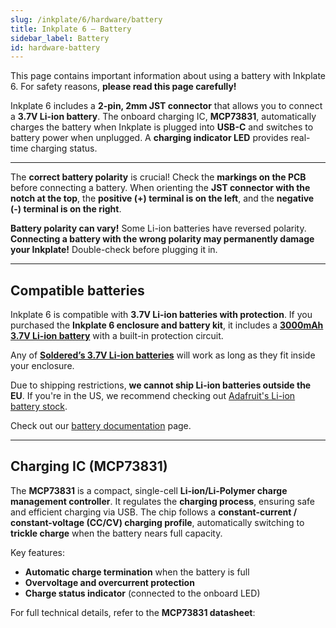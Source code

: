 ```yaml
---  
slug: /inkplate/6/hardware/battery  
title: Inkplate 6 – Battery
sidebar_label: Battery
id: hardware-battery  
---  
```


<WarningBox>This page contains important information about using a battery with Inkplate 6. For safety reasons, **please read this page carefully!**</WarningBox>  

Inkplate 6 includes a **2-pin, 2mm JST connector** that allows you to connect a **3.7V Li-ion battery**. The onboard charging IC, **MCP73831**, automatically charges the battery when Inkplate is plugged into **USB-C** and switches to battery power when unplugged. A **charging indicator LED** provides real-time charging status.  

<CenteredImage src="/img/6/battery.webp" alt="Inkplate 6 battery JST connector" caption="JST battery connector" width="500px"/>  

<CenteredImage src="/img/6/led.webp" alt="Inkplate 6 Onboard charging indicator LED" caption="Onboard charging indicator LED" width="500px"/>  

---  

<InfoBox>The **correct battery polarity** is crucial! Check the **markings on the PCB** before connecting a battery. When orienting the **JST connector with the notch at the top**, the **positive (+) terminal is on the left**, and the **negative (-) terminal is on the right**.</InfoBox>  

<CenteredImage src="/img/inkplate10/battery_polarity.png" alt="Battery polarity on Inkplate 6" caption="Battery polarity on Inkplate 6" width="500px"/>  

<WarningBox>**Battery polarity can vary!** Some Li-ion batteries have reversed polarity. **Connecting a battery with the wrong polarity may permanently damage your Inkplate!** Double-check before plugging it in.</WarningBox>  

---  

## Compatible batteries

Inkplate 6 is compatible with **3.7V Li-ion batteries with protection**. If you purchased the **Inkplate 6 enclosure and battery kit**, it includes a **[3000mAh 3.7V Li-ion battery](https://soldered.com/product/li-ion-battery-3000mah-3-7v/)** with a built-in protection circuit.  

<CenteredImage src="/img/inkplate_6_motion/li-ion-w-proteciton.webp" alt="3.7V li-ion battery with protection" caption="3.7V li-ion battery with protection" width="500px"/>  

Any of **[Soldered’s 3.7V Li-ion batteries](https://soldered.com/categories/power-sources-batteries/batteries/lithium-batteries/)** will work as long as they fit inside your enclosure.  

<InfoBox>Due to shipping restrictions, **we cannot ship Li-ion batteries outside the EU**. If you're in the US, we recommend checking out [Adafruit's Li-ion battery stock](https://www.adafruit.com/category/574).</InfoBox>  

Check out our [battery documentation](/documentation/li-ion-battery/overview/) page.  

---  

## Charging IC (MCP73831)

The **MCP73831** is a compact, single-cell **Li-ion/Li-Polymer charge management controller**. It regulates the **charging process**, ensuring safe and efficient charging via USB. The chip follows a **constant-current / constant-voltage (CC/CV) charging profile**, automatically switching to **trickle charge** when the battery nears full capacity.

Key features:  
- **Automatic charge termination** when the battery is full  
- **Overvoltage and overcurrent protection**  
- **Charge status indicator** (connected to the onboard LED)

<InfoBox>For full technical details, refer to the **MCP73831 datasheet**:<QuickLink  
  title="MCP73831/2 Data Sheet"  
  description="Official data sheet for MCP73831/2 charger by Microchip"  
  url="https://ww1.microchip.com/downloads/en/DeviceDoc/MCP73831-Family-Data-Sheet-DS20001984H.pdf"  
/></InfoBox>